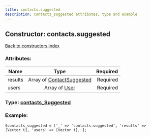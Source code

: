 ```yaml
---
title: contacts.suggested
description: contacts_suggested attributes, type and example
---
```

## Constructor: contacts.suggested  
[Back to constructors index](index.md)



### Attributes:

| Name     |    Type       | Required |
|----------|:-------------:|---------:|
|results|Array of [ContactSuggested](../types/ContactSuggested.md) | Required|
|users|Array of [User](../types/User.md) | Required|



### Type: [contacts\_Suggested](../types/contacts_Suggested.md)


### Example:

```
$contacts_suggested = ['_' => 'contacts.suggested', 'results' => [Vector t], 'users' => [Vector t], ];
```  

